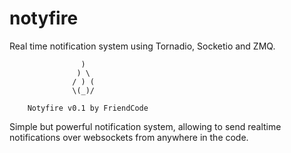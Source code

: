 notyfire
========

Real time notification system using Tornadio, Socketio and ZMQ.




                    )
                   ) \
                  / ) (
                  \(_)/

        Notyfire v0.1 by FriendCode


Simple but powerful notification system, allowing to send realtime notifications over websockets from anywhere in the code.
